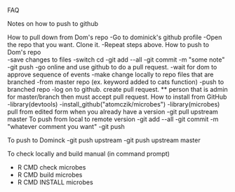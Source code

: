 FAQ

Notes on how to push to github

How to pull down from Dom's repo 
-Go to dominick's github profile
-Open the repo that you want. Clone it. 
-Repeat steps above.
How to push to Dom's repo   
-save changes to files
-switch cd
-git add --all
-git commit -m "some note"
-git push
-go online and use github to do a pull request.
-wait for dom to approve
sequence of events
-make change locally to repo files that are branched 
-from master repo (ex. keyword added to cats function)
-push to branched repo
-log on to github. create pull request.
** person that is admin for master/branch then must accept pull request.
How to install from GitHub   
-library(devtools)
-install_github("atomczik/microbes")
-library(microbes)
pull from edited form when you already have a version 
-git pull upstream master
To push from local to remote version 
-git add --all
-git commit -m "whatever comment you want"
-git push

To push to Dominck 
-git push upstream
-git push upstream master

To check locally and build manual (in command prompt)
- R CMD check microbes
- R CMD build microbes
- R CMD INSTALL microbes
